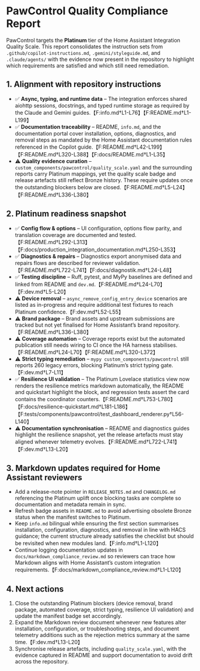 # PawControl Quality Compliance Report

PawControl targets the **Platinum** tier of the Home Assistant Integration Quality Scale. This report consolidates the
instruction sets from `.github/copilot-instructions.md`, `.gemini/styleguide.md`, and `.claude/agents/` with the evidence
now present in the repository to highlight which requirements are satisfied and which still need remediation.

## 1. Alignment with repository instructions
- ✅ **Async, typing, and runtime data** – The integration enforces shared aiohttp sessions, docstrings, and typed runtime
  storage as required by the Claude and Gemini guides.【F:info.md†L1-L76】【F:README.md†L1-L199】
- ✅ **Documentation traceability** – README, `info.md`, and the documentation portal cover installation, options,
  diagnostics, and removal steps as mandated by the Home Assistant documentation rules referenced in the Copilot guide.【F:README.md†L42-L199】【F:README.md†L320-L388】【F:docs/README.md†L1-L35】
- ⚠️ **Quality evidence curation** – `custom_components/pawcontrol/quality_scale.yaml` and the surrounding reports carry
  Platinum mappings, yet the quality scale badge and release artefacts still reflect Bronze history. These require updates
  once the outstanding blockers below are closed.【F:README.md†L5-L24】【F:README.md†L336-L380】

## 2. Platinum readiness snapshot
- ✅ **Config flow & options** – UI configuration, options flow parity, and translation coverage are documented and tested.【F:README.md†L292-L313】【F:docs/production_integration_documentation.md†L250-L353】
- ✅ **Diagnostics & repairs** – Diagnostics export anonymised data and repairs flows are described for reviewer validation.【F:README.md†L722-L741】【F:docs/diagnostik.md†L24-L48】
- ✅ **Testing discipline** – Ruff, pytest, and MyPy baselines are defined and linked from README and `dev.md`.【F:README.md†L24-L70】【F:dev.md†L5-L20】
- ⚠️ **Device removal** – `async_remove_config_entry_device` scenarios are listed as in-progress and require additional test fixtures to reach Platinum confidence.【F:dev.md†L52-L55】
- ⚠️ **Brand package** – Brand assets and upstream submissions are tracked but not yet finalised for Home Assistant’s brand repository.【F:README.md†L336-L380】
- ⚠️ **Coverage automation** – Coverage reports exist but the automated publication still needs wiring to CI once the HA harness stabilises.【F:README.md†L24-L70】【F:README.md†L320-L372】
- ⚠️ **Strict typing remediation** – `mypy custom_components/pawcontrol` still reports 260 legacy errors, blocking Platinum’s strict typing gate.【F:dev.md†L7-L11】
- ✅ **Resilience UI validation** – The Platinum Lovelace statistics view now renders the resilience metrics markdown automatically, the README and quickstart highlight the block, and regression tests assert the card contains the coordinator counters.【F:README.md†L753-L780】【F:docs/resilience-quickstart.md†L181-L186】【F:tests/components/pawcontrol/test_dashboard_renderer.py†L56-L140】
- ⚠️ **Documentation synchronisation** – README and diagnostics guides highlight the resilience snapshot, yet the release artefacts must stay aligned whenever telemetry evolves.【F:README.md†L722-L741】【F:dev.md†L13-L20】

## 3. Markdown updates required for Home Assistant reviewers
- Add a release-note pointer in `RELEASE_NOTES.md` and `CHANGELOG.md` referencing the Platinum uplift once blocking tasks are
  complete so documentation and metadata remain in sync.
- Refresh badge assets in `README.md` to avoid advertising obsolete Bronze status when the manifest switches to Platinum.
- Keep `info.md` bilingual while ensuring the first section summarises installation, configuration, diagnostics, and removal
  in line with HACS guidance; the current structure already satisfies the checklist but should be revisited when new modules
  land.【F:info.md†L1-L120】
- Continue logging documentation updates in `docs/markdown_compliance_review.md` so reviewers can trace how Markdown aligns
  with Home Assistant’s custom integration requirements.【F:docs/markdown_compliance_review.md†L1-L120】

## 4. Next actions
1. Close the outstanding Platinum blockers (device removal, brand package, automated coverage, strict typing, resilience UI
   validation) and update the manifest badge set accordingly.
2. Expand the Markdown review document whenever new features alter installation, configuration, or troubleshooting steps, and
   document telemetry additions such as the rejection metrics summary at the same time.【F:dev.md†L13-L20】
3. Synchronise release artefacts, including `quality_scale.yaml`, with the evidence captured in README and support
   documentation to avoid drift across the repository.
